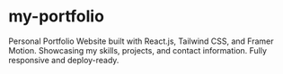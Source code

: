 # my-portfolio
Personal Portfolio Website built with React.js, Tailwind CSS, and Framer Motion. Showcasing my skills, projects, and contact information. Fully responsive and deploy-ready.
